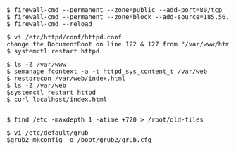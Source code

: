 <pre>
$ firewall-cmd --permanent --zone=public --add-port=80/tcp
$ firewall-cmd --permanent --zone=block --add-source=185.56.21.2
$ firewall-cmd --reload 
</pre>

<pre>
$ vi /etc/httpd/conf/httpd.conf 
change the DocumentRoot on line 122 & 127 from "/var/www/html" to "/var/web"
$ systemctl restart httpd
</pre>

<pre>
$ ls -Z /var/www 
$ semanage fcontext -a -t httpd_sys_content_t /var/web
$ restorecon /var/web/index.html
$ ls -Z /var/web
$systemctl restart httpd
$ curl localhost/index.html

</pre>

<pre>
$ find /etc -maxdepth 1 -atime +720 > /root/old-files
</pre>

<pre>
$ vi /etc/default/grub
$grub2-mkconfig -o /boot/grub2/grub.cfg

</pre>
